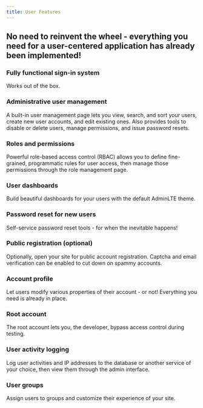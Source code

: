 ```yaml
---
title: User Features
---
```


## No need to reinvent the wheel - everything you need for a user-centered application has already been implemented!

### Fully functional sign-in system
Works out of the box.

### Administrative user management
A built-in user management page lets you view, search, and sort your users, create new user accounts, and edit existing ones.  Also provides tools to disable or delete users, manage permissions, and issue password resets.

### Roles and permissions
Powerful role-based access control (RBAC) allows you to define fine-grained, programmatic rules for user access, then manage those permissions through the role management page.

### User dashboards
Build beautiful dashboards for your users with the default AdminLTE theme.

### Password reset for new users
Self-service password reset tools - for when the inevitable happens!

### Public registration (optional)
Optionally, open your site for public account registration.  Captcha and email verification can be enabled to cut down on spammy accounts.

### Account profile
Let users modify various properties of their account - or not!  Everything you need is already in place.

### Root account
The root account lets you, the developer, bypass access control during testing.

### User activity logging
Log user activities and IP addresses to the database or another service of your choice, then view them through the admin interface.

### User groups
Assign users to groups and customize their experience of your site.
